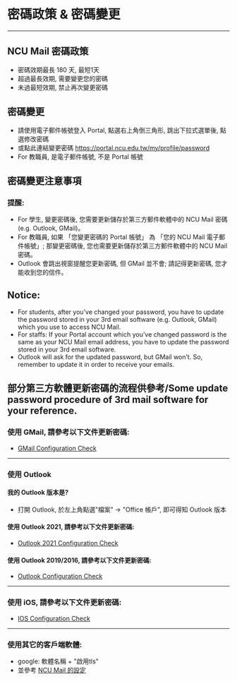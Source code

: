# 密碼政策 & 密碼變更
---

## NCU Mail 密碼政策
- 密碼效期最長 180 天, 最短1天
- 超過最長效期, 需要變更您的密碼
- 未過最短效期, 禁止再次變更密碼

## 密碼變更
- 請使用電子郵件帳號登入 Portal, 點選右上角倒三角形, 跳出下拉式選單後, 點選修改密碼
- 或點此連結變更密碼 https://portal.ncu.edu.tw/my/profile/password
- For 教職員, 是電子郵件帳號, 不是 Portal 帳號

## 密碼變更注意事項
### **提醒**: 
- For 學生, 變更密碼後, 您需要更新儲存於第三方郵件軟體中的 NCU Mail 密碼(e.g. Outlook, GMail)。
- For 教職員, 如果 「您變更密碼的 Portal 帳號」 為 「您的 NCU Mail 電子郵件帳號」; 那變更密碼後, 您也需要更新儲存於第三方郵件軟體中的 NCU Mail 密碼。
- Outlook 會跳出視窗提醒您更新密碼, 但 GMail 並不會; 請記得更新密碼, 您才能收到您的信件。

## **Notice**:
- For students, after you’ve changed your password, you have to update the password stored in your 3rd email software (e.g. Outlook, GMail) which you use to access NCU Mail.
- For staffs:  If your Portal account which you’ve changed password is the same as your NCU Mail email address, you have to update the password stored in your 3rd email software.
- Outlook will ask for the updated password, but GMail won’t. So, remember to update it in order to receive your emails.

## 部分第三方軟體更新密碼的流程供參考/Some update password procedure of 3rd mail software for your reference.
### 使用 GMail, 請參考以下文件更新密碼:
- [GMail Configuration Check](https://support.mail.ncu.edu.tw/articlesconfcheck/confc_gmail.html)

---
### 使用 Outlook
#### 我的 Outlook 版本是?
- 打開 Outlook, 於左上角點選"檔案" -> "Office 帳戶", 即可得知 Outlook 版本

#### 使用 Outlook 2021, 請參考以下文件更新密碼:
  - [Outlook 2021 Configuration Check](https://support.mail.ncu.edu.tw/articles/confcheck/confc_outlook2021.html)

#### 使用 Outlook 2019/2016, 請參考以下文件更新密碼:
  - [Outlook Configuration Check](https://support.mail.ncu.edu.tw/articles/confcheck/confc_outlook2019.html)

---
### 使用 iOS, 請參考以下文件更新密碼:
  - [IOS Configuration Check](https://support.mail.ncu.edu.tw/articles/confcheck/confc_ios.html)

---
### 使用其它的客戶端軟體:
- google: 軟體名稱 + "啟用tls"
- 並參考 [NCU Mail 的設定](https://support.mail.ncu.edu.tw/articles/config.html)